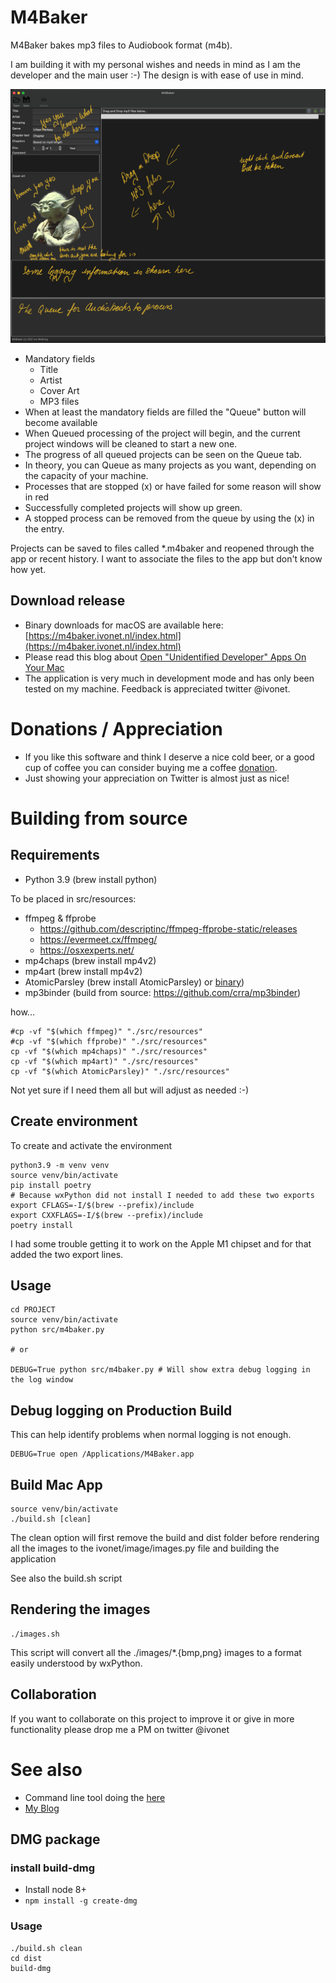 # M4Baker

M4Baker bakes mp3 files to Audiobook format (m4b).

I am building it with my personal wishes and needs in mind as I am the developer
and the main user :-)
The design is with ease of use in mind.

![](doc/Screen-main.png)

* Mandatory fields
    * Title
    * Artist
    * Cover Art
    * MP3 files
* When at least the mandatory fields are filled the "Queue" button will become
  available
* When Queued processing of the project will begin, and the current project
  windows will be cleaned to start a new one.
* The progress of all queued projects can be seen on the Queue tab.
* In theory, you can Queue as many projects as you want, depending on the
  capacity of your machine.
* Processes that are stopped (x) or have failed for some reason will show in red
* Successfully completed projects will show up green.
* A stopped process can be removed from the queue by using the (x) in the entry.

Projects can be saved to files called *.m4baker and reopened through the app or
recent history. I want to associate the files to the app but don't know how yet.

## Download release

* Binary downloads for macOS are available
  here: [https://m4baker.ivonet.nl/index.html](https://m4baker.ivonet.nl/index.html)
* Please read this blog
  about [Open "Unidentified Developer" Apps On Your Mac](http://ivo2u.nl/ZO)
* The application is very much in development mode and has only been tested on
  my machine. Feedback is appreciated twitter @ivonet.

# Donations / Appreciation

* If you like this software and think I deserve a nice cold beer, or a good cup
  of coffee you can consider buying me a coffee [donation](http://ivo2u.nl/ZC).
* Just showing your appreciation on Twitter is almost just as nice!

# Building from source

## Requirements

- Python 3.9 (brew install python)

To be placed in src/resources:

- ffmpeg & ffprobe
    - https://github.com/descriptinc/ffmpeg-ffprobe-static/releases
    - https://evermeet.cx/ffmpeg/
    - https://osxexperts.net/
- mp4chaps (brew install mp4v2)
- mp4art (brew install mp4v2)
- AtomicParsley (brew install AtomicParsley)
  or [binary](https://github.com/wez/atomicparsley/releases/))
- mp3binder (build from source: https://github.com/crra/mp3binder)

how...

```shell
#cp -vf "$(which ffmpeg)" "./src/resources"
#cp -vf "$(which ffprobe)" "./src/resources"
cp -vf "$(which mp4chaps)" "./src/resources"
cp -vf "$(which mp4art)" "./src/resources"
cp -vf "$(which AtomicParsley)" "./src/resources"
```

Not yet sure if I need them all but will adjust as needed :-)

## Create environment

To create and activate the environment

```shell
python3.9 -m venv venv
source venv/bin/activate
pip install poetry 
# Because wxPython did not install I needed to add these two exports
export CFLAGS=-I/$(brew --prefix)/include
export CXXFLAGS=-I/$(brew --prefix)/include
poetry install
```

I had some trouble getting it to work on the Apple M1 chipset and for that added the two export lines.

## Usage

```shell
cd PROJECT
source venv/bin/activate
python src/m4baker.py

# or

DEBUG=True python src/m4baker.py # Will show extra debug logging in the log window
```

## Debug logging on Production Build

This can help identify problems when normal logging is not enough.

```shell
DEBUG=True open /Applications/M4Baker.app
```

## Build Mac App

```shell
source venv/bin/activate
./build.sh [clean]
```

The clean option will first remove the build and dist folder before rendering
all the images to the ivonet/image/images.py file and building the application

See also the build.sh script

## Rendering the images

```shell
./images.sh
```

This script will convert all the ./images/*.{bmp,png} images to a format easily
understood by wxPython.

## Collaboration

If you want to collaborate on this project to improve it or give in more
functionality please drop me a PM on twitter @ivonet

# See also

* Command line tool doing
  the [here](https://github.com/IvoNet/docker-mediatools/)
* [My Blog](https://www.ivonet.nl)

## DMG package

### install build-dmg

* Install node 8+
* `npm install -g create-dmg`

### Usage

```shell
./build.sh clean
cd dist
build-dmg
```
